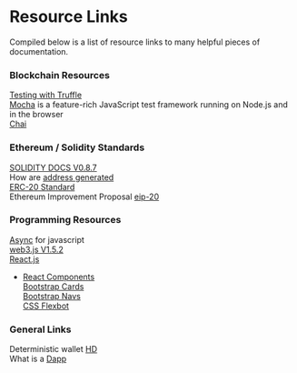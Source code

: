 # Resource Links
Compiled below is a list of resource links to many helpful pieces of documentation.

### Blockchain Resources
[Testing with Truffle](https://www.trufflesuite.com/docs/truffle/testing/testing-your-contracts)\
[Mocha](https://mochajs.org/) is a feature-rich JavaScript test framework running on Node.js and in the browser\
[Chai](https://www.chaijs.com/)

### Ethereum / Solidity Standards
[SOLIDITY DOCS V0.8.7](https://docs.soliditylang.org/en/v0.8.7/)\
How are [address generated](https://ethereum.stackexchange.com/questions/3542/how-are-ethereum-addresses-generated)\
[ERC-20 Standard](https://en.bitcoinwiki.org/wiki/ERC20)\
Ethereum Improvement Proposal [eip-20](https://github.com/ethereum/EIPs/blob/master/EIPS/eip-20.md)

### Programming Resources
[Async](https://javascript.info/async) for javascript\
[web3.js V1.5.2](https://web3js.readthedocs.io/en/v1.5.2/)\
[React.js](https://reactjs.org/docs/getting-started.html)
 - [React Components](https://reactjs.org/docs/react-component.html)\
[Bootstrap Cards](https://getbootstrap.com/docs/4.0/components/card/)\
[Bootstrap Navs](https://getbootstrap.com/docs/4.0/components/navs/)\
[CSS Flexbot](https://www.w3schools.com/Css/css3_flexbox.asp)


### General Links
Deterministic wallet [HD](https://en.bitcoin.it/wiki/Deterministic_wallet)\
What is a [Dapp](https://ethereum.stackexchange.com/questions/383/what-is-a-dapp)
